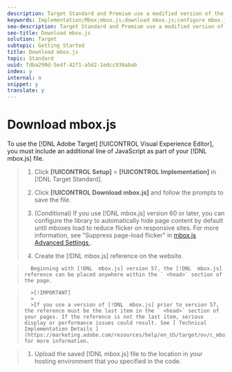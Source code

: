 ```yaml
---
description: Target Standard and Premium use a modified version of the Adobe Target mbox.js file.
keywords: Implementation;Mbox;mbox.js;download mbox.js;configure mbox.js
seo-description: Target Standard and Premium use a modified version of the Adobe Target mbox.js file.
seo-title: Download mbox.js
solution: Target
subtopic: Getting Started
title: Download mbox.js
topic: Standard
uuid: fdba290d-5e4f-42f1-a5d2-1edcc936abab
index: y
internal: n
snippet: y
translate: y
---
```


# Download mbox.js

To use the [!DNL  Adobe Target] [!UICONTROL  Visual Experience Editor], you must include an additional line of JavaScript as part of your [!DNL  mbox.js] file. 

>1. Click **[!UICONTROL  Setup]** > **[!UICONTROL  Implementation]** in [!DNL  Target Standard].
>1. Click **[!UICONTROL  Download mbox.js]** and follow the prompts to save the file.
>1. (Conditional) If you use [!DNL  mbox.js] version 60 or later, you can configure the library to automatically hide page content by default until mboxes load to reduce flicker on responsive sites.
>   For more information, see "Suppress page-load flicker" in [ mbox.js Advanced Settings ](../../../c_seting_up_target/c_implementing_target/t_mbox_download/r_advanced_mboxjs_settings.md#reference_A9C8DAC6DF7743EDBCF1D71F8F20843C). 
>
>1. Create the [!DNL  mbox.js] reference on the website.

>       Beginning with [!DNL  mbox.js] version 57, the [!DNL  mbox.js] reference can be placed anywhere within the ` <head>` section of the page. 


>       >[!IMPORTANT]
>       >
>       >If you use a version of [!DNL  mbox.js] prior to version 57, the reference must be the last item in the ` <head>` section of your pages. If the reference is not the last item, serious display or performance issues could result. See [ Technical Implementation Details ](https://marketing.adobe.com/resources/help/en_US/target/ov/c_mbox_technical.html) for more information. 

>1. Upload the saved [!DNL  mbox.js] file to the location in your hosting environment that you specified in the code.
